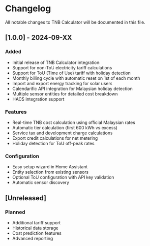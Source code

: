 # Changelog

All notable changes to TNB Calculator will be documented in this file.

## [1.0.0] - 2024-09-XX

### Added
- Initial release of TNB Calculator integration
- Support for non-ToU electricity tariff calculations
- Support for ToU (Time of Use) tariff with holiday detection
- Monthly billing cycle with automatic reset on 1st of each month
- Import and export energy tracking for solar users
- Calendarific API integration for Malaysian holiday detection
- Multiple sensor entities for detailed cost breakdown
- HACS integration support

### Features
- Real-time TNB cost calculation using official Malaysian rates
- Automatic tier calculation (first 600 kWh vs excess)
- Service tax and development charge calculations
- Export credit calculations for net metering
- Holiday detection for ToU off-peak rates

### Configuration
- Easy setup wizard in Home Assistant
- Entity selection from existing sensors
- Optional ToU configuration with API key validation
- Automatic sensor discovery

## [Unreleased]

### Planned
- Additional tariff support
- Historical data storage
- Cost prediction features
- Advanced reporting
